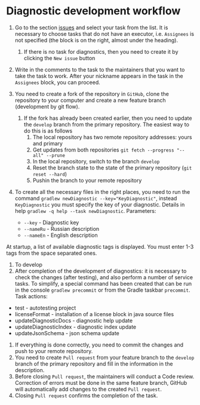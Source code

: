 # Diagnostic development workflow

1. Go to the section [issues](https://github.com/1c-syntax/bsl-language-server/issues) and select your task from the list.  It is necessary to choose tasks that do not have an executor, i.e. `Assignees` is not specified (the block is on the right, almost under the heading).

    1. If there is no task for diagnostics, then you need to create it by clicking the `New issue` button

2. Write in the comments to the task to the maintainers that you want to take the task to work. After your nickname appears in the task in the `Assignees` block, you can proceed.

3. You need to create a fork of the repository in `GitHub`, clone the repository to your computer and create a new feature branch (development by git flow).

    1. If the fork has already been created earlier, then you need to update the `develop` branch from the primary repository. The easiest way to do this is as follows
        1. The local repository has two remote repository addresses: yours and primary
        2.  Get updates from both repositories `git fetch --progress "--all" --prune`
        3.  In the local repository, switch to the branch `develop`
        4.  Reset the branch state to the state of the primary repository (`git reset --hard`)
        5. Pushin the branch to your remote repository

4. To create all the necessary files in the right places, you need to run the command `gradlew newDiagnostic --key="KeyDiagnostic"`, instead `KeyDiagnostic`  you must specify the key of your diagnostic. Details in help `gradlew -q help --task newDiagnostic`. Parameters:

    - `--key` - Diagnostic key
    - `--nameRu` - Russian description
    - `--nameEn` - English description

At startup, a list of available diagnostic tags is displayed. You must enter 1-3 tags from the space separated ones.

1. To develop
2. After completion of the development of diagnostics: it is necessary to check the changes (after testing), and also perform a number of service tasks.
     To simplify, a special command has been created that can be run in the console `gradlew precommit` or from the Gradle taskbar `precommit`. Task actions:

- test - autotesting project
- licenseFormat - installation of a license block in java source files
- updateDiagnosticDocs - diagnostic help update
- updateDiagnosticIndex - diagnostic index update
- updateJsonSchema - json schema update

1. If everything is done correctly, you need to commit the changes and push to your remote repository.
2. You need to create `Pull request` from your feature branch to the `develop` branch of the primary repository and fill in the information in the description.
3. Before closing `Pull request`, the maintainers will conduct a Code review. Correction of errors must be done in the same feature branch, GitHub will automatically add changes to the created `Pull request`.
4. Closing `Pull request` confirms the completion of the task.

